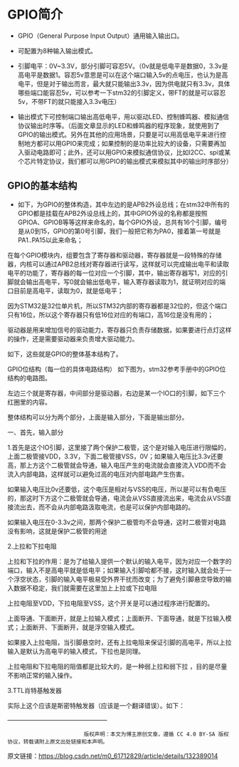 # GPIO简介

- GPIO（General Purpose Input Output）通用输入输出口。

- 可配置为8种输入输出模式。


- 引脚电平：0V~3.3V，部分引脚可容忍5V。（0v就是低电平是数据0，3.3v是高电平是数据1。容忍5v意思是可以在这个端口输入5v的点电压，也认为是高电平，但是对于输出而言，最大就只能输出3.3v，因为供电就只有3.3v，具体哪些端口能容忍5v，可以参考一下stm32的引脚定义，带FT的就是可以容忍5v，不带FT的就只能接入3.3v电压）


- 输出模式下可控制端口输出高低电平，用以驱动LED、控制蜂鸣器、模拟通信协议输出时序等。（后面文章显示的LED和蜂鸣器的程序现象，就使用到了GPIO的输出模式。另外在其他的应用场景，只要是可以用高低电平来进行控制地方都可以用GPIO来完成；如果控制的是功率比较大的设备，只需要再加入驱动电路即可；此外，还可以用GPIO来模拟通信协议，比如I2CC、spi或某个芯片特定协议，我们都可以用GPIO的输出模式来模拟其中的输出时序部分）


## GPIO的基本结构

- 如下，为GPIO的整体构造，其中左边的是APB2外设总线；在stm32中所有的GPIO都是挂载在APB2外设总线上的，其中GPIO外设的名称都是按照GPIOA、GPIOB等等这样来命名的，每个GPIO外设，总共有16个引脚，编号是从0到15，GPIO的第0号引脚，我们一般把它称为PA0，接着第一号就是PA1..PA15以此来命名；

在每个GPIO模块内，组要包含了寄存器和驱动器，寄存器就是一段特殊的存储器，内核可以通过APB2总线对寄存器进行读写，这样就可以完成输出电平和读取电平的功能了，寄存器的每一位对应一个引脚，其中，输出寄存器写1，对应的引脚就会输出高电平，写0就会输出低电平，输入寄存器读取为1，就证明对应的端口目前是高电平，读取为0，就是低电平；

因为STM32是32位单片机，所以STM32内部的寄存器都是32位的，但这个端口只有16位，所以这个寄存器只有低16位对应的有端口，高16位是没有用的；

驱动器是用来增加信号的驱动能力，寄存器只负责存储数据，如果要进行点灯这样的操作，还是需要驱动器来负责增大驱动能力。

如下，这些就是GPIO的整体基本结构了。



GPIO位结构（每一位的具体电路结构）
如下图为，stm32参考手册中的GPIO位结构的电路图。



左边三个就是寄存器，中间部分是驱动器，右边是某一个IO口的引脚，如下三个红圈里的内容。



 整体结构可以分为两个部分，上面是输入部分，下面是输出部分。



一、首先，输入部分

1.首先是这个IO引脚，这里接了两个保护二极管，这个是对输入电压进行限幅的，上面二极管接VDD，3.3V，下面二极管接VSS，0V；如果输入电压比3.3v还要高，那上方这个二极管就会导通，输入电压产生的电流就会直接流入VDD而不会流入内部电路，这样就可以避免过高的电压对内部电路产生伤害。



如果输入电压比0v还要低，这个电压是相对与VSS的电压，所以是可以有负电压的，那这时下方这个二极管就会导通，电流会从VSS直接流出来，电流会从VSS直接流出去，而不会从内部电路汲取电流，也是可以保护内部电路的。



 如果输入电压在0-3.3v之间，那两个保护二极管均不会导通，这时二极管对电路没有影响，这就是保护二极管的用途

2.上拉和下拉电阻

上拉和下拉的作用：是为了给输入提供一个默认的输入电平，因为对应一个数字的端口，输入不是高电平就是低电平；如果输入引脚哈都不接，这时输入就会处于一个浮空状态，引脚的输入电平极易受外界干扰而改变；为了避免引脚悬空导致的输入数据不稳定，我们就需要在这里加上上拉或下拉电阻

上拉电阻至VDD，下拉电阻至VSS，这个开关是可以通过程序进行配置的。

上面导通、下面断开，就是上拉输入模式；上面断开、下面导通，就是下拉输入模式；上面断开、下面断开，就是浮空输入模式。

如果接入上拉电阻，当引脚悬空时，还有上拉电阻来保证引脚的高电平，所以上拉输入是默认为高电平的输入模式，下拉也是同理。

上拉电阻和下拉电阻的阻值都是比较大的，是一种弱上拉和弱下拉 ，目的是尽量不影响正常的输入操作。



 3.TTL肖特基触发器

实际上这个应该是斯密特触发器（应该是一个翻译错误）。如下：


————————————————

                            版权声明：本文为博主原创文章，遵循 CC 4.0 BY-SA 版权协议，转载请附上原文出处链接和本声明。

原文链接：https://blog.csdn.net/m0_61712829/article/details/132389014